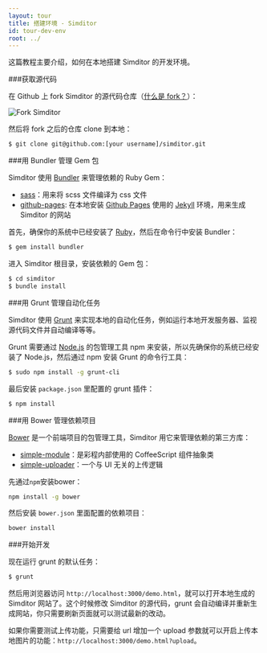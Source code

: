 ```yaml
---
layout: tour
title: 搭建环境 - Simditor
id: tour-dev-env
root: ../
---
```


这篇教程主要介绍，如何在本地搭建 Simditor 的开发环境。

###获取源代码

在 Github 上 fork Simditor 的源代码仓库（[什么是 fork？](https://help.github.com/articles/fork-a-repo)）：

![Fork Simditor](http://pic.yupoo.com/farthinker_v/DFeVxRCs/custom.jpg)

然后将 fork 之后的仓库 clone 到本地：

```bash
$ git clone git@github.com:[your username]/simditor.git
```


###用 Bundler 管理 Gem 包

Simditor 使用 [Bundler](http://bundler.io/) 来管理依赖的 Ruby Gem：

* [sass](https://github.com/nex3/sass)：用来将 scss 文件编译为 css 文件
* [github-pages](https://github.com/github/pages-gem): 在本地安装 [Github Pages](https://pages.github.com/) 使用的 [Jekyll](http://jekyllrb.com/) 环境，用来生成 Simditor 的网站

首先，确保你的系统中已经安装了 [Ruby](https://www.ruby-lang.org/en/installation/)，然后在命令行中安装 Bundler：

```bash
$ gem install bundler
```

进入 Simditor 根目录，安装依赖的 Gem 包：

```bash
$ cd simditor
$ bundle install
```


###用 Grunt 管理自动化任务

Simditor 使用 [Grunt](http://gruntjs.com/) 来实现本地的自动化任务，例如运行本地开发服务器、监视源代码文件并自动编译等等。

Grunt 需要通过 [Node.js](http://nodejs.org/) 的包管理工具 npm 来安装，所以先确保你的系统已经安装了 Node.js，然后通过 npm 安装 Grunt 的命令行工具：

```bash
$ sudo npm install -g grunt-cli
```

最后安装 `package.json` 里配置的 grunt 插件：

```bash
$ npm install
```


###用 Bower 管理依赖项目

[Bower](http://bower.io/) 是一个前端项目的包管理工具，Simditor 用它来管理依赖的第三方库：

* [simple-module](http://https://github.com/mycolorway/simple-module)：是彩程内部使用的 CoffeeScript 组件抽象类
* [simple-uploader](https://github.com/mycolorway/simple-uploader)：一个与 UI 无关的上传逻辑

先通过`npm`安装bower：

```bash
npm install -g bower
```

然后安装 `bower.json` 里面配置的依赖项目：

```bash
bower install
```


###开始开发

现在运行 grunt 的默认任务：

```bash
$ grunt
```

然后用浏览器访问 `http://localhost:3000/demo.html`，就可以打开本地生成的 Simditor 网站了。这个时候修改 Simditor 的源代码，grunt 会自动编译并重新生成网站，你只需要刷新页面就可以测试最新的改动。

如果你需要测试上传功能，只需要给 url 增加一个 upload 参数就可以开启上传本地图片的功能：`http://localhost:3000/demo.html?upload`。
